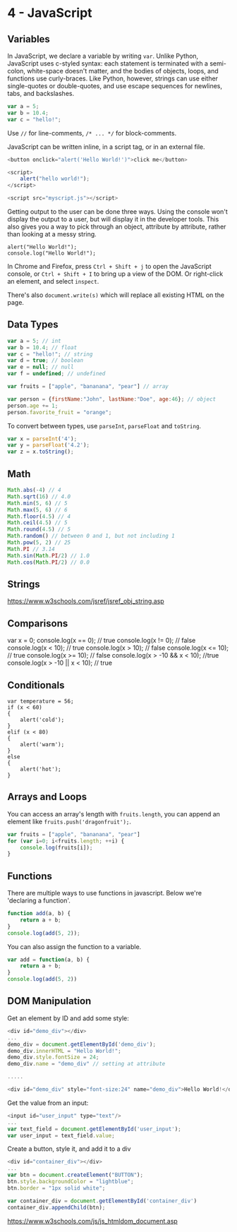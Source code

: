 
# 4 - JavaScript


## Variables

In JavaScript, we declare a variable by writing `var`. Unlike Python, JavaScript uses c-styled syntax: each statement is terminated with a semi-colon, white-space doesn't matter, and the bodies of objects, loops, and functions use curly-braces. Like Python, however, strings can use either single-quotes or double-quotes, and use escape sequences for newlines, tabs, and backslashes.

```JavaScript
var a = 5;
var b = 10.4;
var c = "hello!";
```

Use `//` for line-comments, `/* ... */` for block-comments.

JavaScript can be written inline, in a script tag, or in an external file.

```JavaScript
<button onclick="alert('Hello World!')">click me</button>

<script>
    alert("hello world!");
</script>

<script src="myscript.js"></script>
```

Getting output to the user can be done three ways. Using the console won't display the output to a user, but will display it in the developer tools. This also gives you a way to pick through an object, attribute by attribute, rather than looking at a messy string.

```
alert("Hello World!");
console.log("Hello World!");
```

In Chrome and Firefox, press `Ctrl + Shift + j` to open the JavaScript console, or `Ctrl + Shift + I` to bring up a view of the DOM. Or right-click an element, and select `inspect`.

There's also `document.write(s)` which will replace all existing HTML on the page.

## Data Types

```JavaScript
var a = 5; // int
var b = 10.4; // float
var c = "hello!"; // string
var d = true; // boolean
var e = null; // null
var f = undefined; // undefined

var fruits = ["apple", "bananana", "pear"] // array

var person = {firstName:"John", lastName:"Doe", age:46}; // object
person.age += 1;
person.favorite_fruit = "orange";
```

To convert between types, use `parseInt`, `parseFloat` and `toString`.

```JavaScript
var x = parseInt('4');
var y = parseFloat('4.2');
var z = x.toString();
```

## Math


```JavaScript
Math.abs(-4) // 4
Math.sqrt(16) // 4.0
Math.min(5, 6) // 5
Math.max(5, 6) // 6
Math.floor(4.5) // 4
Math.ceil(4.5) // 5
Math.round(4.5) // 5
Math.random() // between 0 and 1, but not including 1
Math.pow(5, 2) // 25
Math.PI // 3.14
Math.sin(Math.PI/2) // 1.0
Math.cos(Math.PI/2) // 0.0
```

## Strings

https://www.w3schools.com/jsref/jsref_obj_string.asp

## Comparisons

var x = 0;
console.log(x == 0); // true
console.log(x != 0); // false
console.log(x < 10); // true
console.log(x > 10); // false
console.log(x <= 10); // true
console.log(x >= 10); // false
console.log(x > -10 && x < 10); //true
console.log(x > -10 || x < 10); // true

## Conditionals

```
var temperature = 56;
if (x < 60)
{
    alert('cold');
}
elif (x < 80)
{
    alert('warm');
}
else
{
    alert('hot');
}
```


## Arrays and Loops

You can access an array's length with `fruits.length`, you can append an element like `fruits.push('dragonfruit');`.

```JavaScript
var fruits = ["apple", "bananana", "pear"]
for (var i=0; i<fruits.length; ++i) {
    console.log(fruits[i]);
}
```


## Functions

There are multiple ways to use functions in javascript. Below we're 'declaring a function'.

```JavaScript
function add(a, b) {
    return a + b;
}
console.log(add(5, 2));
```

You can also assign the function to a variable.

```JavaScript
var add = function(a, b) {
    return a + b;
}
console.log(add(5, 2))
```


## DOM Manipulation

Get an element by ID and add some style:
```JavaScript
<div id="demo_div"></div>
...
demo_div = document.getElementById('demo_div');
demo_div.innerHTML = "Hello World!";
demo_div.style.fontSize = 24;
demo_div.name = "demo_div" // setting at attribute

.....

<div id="demo_div" style="font-size:24" name="demo_div">Hello World!</div>


```

Get the value from an input:
```JavaScript
<input id="user_input" type="text"/>
...
var text_field = document.getElementById('user_input');
var user_input = text_field.value;
```

Create a button, style it, and add it to a div
```Javascript
<div id="container_div"></div>
...
var btn = document.createElement("BUTTON");
btn.style.backgroundColor = "lightblue";
btn.border = "1px solid white";

var container_div = document.getElementById('container_div')
container_div.appendChild(btn);
```

https://www.w3schools.com/js/js_htmldom_document.asp